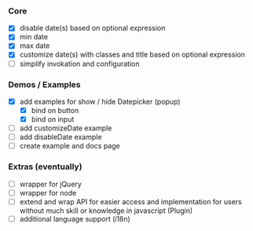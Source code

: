 ### Core
- [x] disable date(s) based on optional expression
- [x] min date
- [x] max date
- [x] customize date(s) with classes and title based on optional expression
- [ ] simplify invokation and configuration

### Demos / Examples
- [x] add examples for show / hide Datepicker (popup)
  - [x] bind on button
  - [x] bind on input
- [ ] add customizeDate example
- [ ] add disableDate example
- [ ] create example and docs page

### Extras (eventually)
- [ ] wrapper for jQuery
- [ ] wrapper for node
- [ ] extend and wrap API for easier access and implementation for users without much skill or knowledge in javascript (Plugin)
- [ ] additional language support (i18n)
